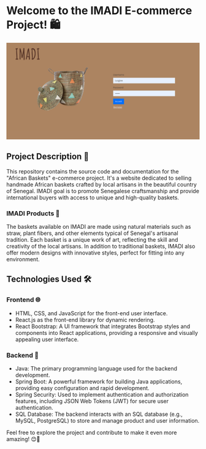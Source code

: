 # Welcome to the IMADI E-commerce Project! 🛍️

![IMADI](./Screenshot%202023-07-21%20alle%2017.14.39.png)

## Project Description 📜

This repository contains the source code and documentation for the "African Baskets" e-commerce project. It's a website dedicated to selling handmade African baskets crafted by local artisans in the beautiful country of Senegal. IMADI goal is to promote Senegalese craftsmanship and provide international buyers with access to unique and high-quality baskets.

### IMADI Products 🧺

The baskets available on IMADI are made using natural materials such as straw, plant fibers, and other elements typical of Senegal's artisanal tradition. Each basket is a unique work of art, reflecting the skill and creativity of the local artisans. 
In addition to traditional baskets, IMADI also offer modern designs with innovative styles, perfect for fitting into any environment.

## Technologies Used 🛠️

### Frontend 🌐

- HTML, CSS, and JavaScript for the front-end user interface.
- React.js as the front-end library for dynamic rendering.
- React Bootstrap: A UI framework that integrates Bootstrap styles and components into React applications, providing a responsive and visually appealing user interface.

### Backend 🔧

- Java: The primary programming language used for the backend development.
- Spring Boot: A powerful framework for building Java applications, providing easy configuration and rapid development.
- Spring Security: Used to implement authentication and authorization features, including JSON Web Tokens (JWT) for secure user authentication.
- SQL Database: The backend interacts with an SQL database (e.g., MySQL, PostgreSQL) to store and manage product and user information.

Feel free to explore the project and contribute to make it even more amazing! 😊🚀
